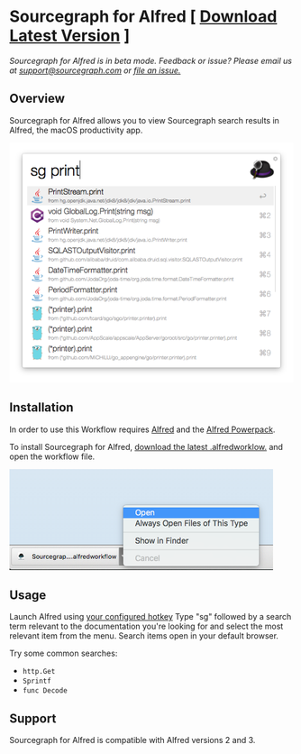 # Sourcegraph for Alfred [ [Download Latest Version](https://github.com/sourcegraph/sourcegraph-alfred/releases/latest) ]

*Sourcegraph for Alfred is in beta mode. Feedback or issue? Please email us at support@sourcegraph.com or [file an issue.](https://github.com/sourcegraph/sourcegraph-alfred/issues)*

## Overview

Sourcegraph for Alfred allows you to view Sourcegraph search results in Alfred, the macOS productivity app.

![Sourcegraph for Alfred](images/setup.png)

## Installation

In order to use this Workflow requires [Alfred](https://www.alfredapp.com/) and the [Alfred Powerpack](https://www.alfredapp.com/powerpack/).

To install Sourcegraph for Alfred, [download the latest .alfredworklow.](https://github.com/sourcegraph/sourcegraph-alfred/releases/latest) and open the workflow file. 

![Sourcegraph for Alfred](images/install.png)

## Usage
Launch Alfred using [your configured hotkey](https://www.alfredapp.com/help/workflows/triggers/hotkey/) Type "sg" followed by a search term relevant to the documentation you're looking for and select the most relevant item from the menu. Search items open in your default browser.

Try some common searches:
- `http.Get`
- `Sprintf`
- `func Decode`

## Support

Sourcegraph for Alfred is compatible with Alfred versions 2 and 3.
